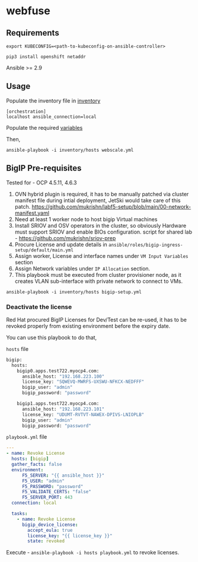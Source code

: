 # webfuse

## Requirements

`export KUBECONFIG=<path-to-kubeconfig-on-ansible-controller>`

`pip3 install openshift netaddr`

Ansible >= 2.9

## Usage

Populate the inventory file in [inventory](ansible/inventory/hosts)

```
[orchestration]
localhost ansible_connection=local
```

Populate the required [variables](ansible/group_vars/all.yml)

Then,

`ansible-playbook -i inventory/hosts webscale.yml`

## BigIP Pre-requisites

Tested for - OCP 4.5.11, 4.6.3

1.  OVN hybrid plugin is required, it has to be manually patched via cluster manifest file during intial deployment, JetSki would take care of this patch. https://github.com/mukrishn/labf5-setup/blob/main/00-network-manifest.yaml
2.  Need at least 1 worker node to host bigip Virtual machines
3.  Install SRIOV and OSV operators in the cluster, so obviously Hardware must support SRIOV and enable BIOs configuration. script for shared lab - https://github.com/mukrishn/sriov-prep
4.  Procure License and update details in `ansible/roles/bigip-ingress-setup/default/main.yml`
5.  Assign worker, License and interface names under `VM Input Variables` section
6.  Assign Network variables under `IP Allocation` section.
7.  This playbook must be executed from cluster provisioner node, as it creates VLAN sub-interface with private network to connect to VMs.

`ansible-playbook -i inventory/hosts bigip-setup.yml`

### Deactivate the license 

Red Hat procured BigIP Licenses for Dev/Test can be re-used, it has to be revoked properly from existing environment before the expiry date. 

You can use this playbook to do that, 

`hosts` file

```sh
bigip:
  hosts:
    bigip0.apps.test722.myocp4.com:
      ansible_host: "192.168.223.100"
      license_key: "SQWEVQ-MWRFS-UXSWU-NFKCX-NEDFFF"
      bigip_user: "admin"
      bigip_password: "password"

    bigip1.apps.test722.myocp4.com:
      ansible_host: "192.168.223.101"
      license_key: "UDUMT-RVTVT-NAWEX-DPIVS-LNIOPLB"
      bigip_user: "admin"
      bigip_password: "password"
```

`playbook.yml` file

```yml
---
- name: Revoke License
  hosts: [bigip]
  gather_facts: false
  environment:
      F5_SERVER: "{{ ansible_host }}"
      F5_USER: "admin"
      F5_PASSWORD: "password"
      F5_VALIDATE_CERTS: "false"
      F5_SERVER_PORT: 443
  connection: local

  tasks:
    - name: Revoke License
      bigip_device_license:
        accept_eula: true
        license_key: "{{ license_key }}"
        state: revoked
```

Execute - `ansible-playbook -i hosts playbook.yml` to revoke licenses.

